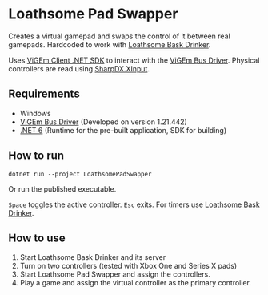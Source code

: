 # Loathsome Pad Swapper

Creates a virtual gamepad and swaps the control of it between real gamepads. Hardcoded to work with [Loathsome Bask Drinker](https://github.com/SirDifferential/baskdrinker).

Uses [ViGEm Client .NET SDK](https://github.com/ViGEm/ViGEm.NET) to interact with the [ViGEm Bus Driver](https://github.com/ViGEm/ViGEmBus). Physical controllers are read using [SharpDX.XInput](https://github.com/sharpdx/SharpDX).

## Requirements

- Windows
- [ViGEm Bus Driver](https://github.com/ViGEm/ViGEmBus) (Developed on version 1.21.442)
- [.NET 6](https://dotnet.microsoft.com/en-us/download/dotnet/6.0) (Runtime for the pre-built application, SDK for building)

## How to run

`dotnet run --project LoathsomePadSwapper`

Or run the published executable.

`Space` toggles the active controller. `Esc` exits. For timers use [Loathsome Bask Drinker](https://github.com/SirDifferential/baskdrinker).

## How to use

1. Start Loathsome Bask Drinker and its server
2. Turn on two controllers (tested with Xbox One and Series X pads)
3. Start Loathsome Pad Swapper and assign the controllers.
4. Play a game and assign the virtual controller as the primary controller.
